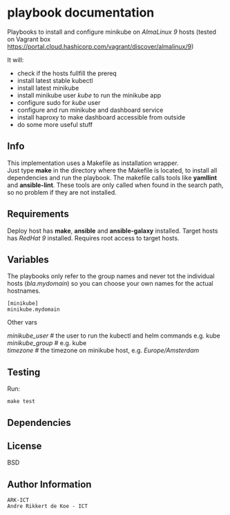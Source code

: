 playbook documentation
======================

Playbooks to install and configure minikube on *AlmaLinux 9* hosts
(tested on Vagrant box https://portal.cloud.hashicorp.com/vagrant/discover/almalinux/9)

It will:
- check if the hosts fullfill the prereq
- install latest stable kubectl
- install latest minikube
- install minikube user *kube* to run the minikube app
- configure sudo for *kube* user
- configure and run minikube and dashboard service
- install haproxy to make dashboard accessible from outside
- do some more useful stuff  


Info
----

This implementation uses a Makefile as installation wrapper.  
Just type **make** in the directory where the Makefile is located, to install all dependencies and run the playbook.
The makefile calls tools like **yamllint** and **ansible-lint**.
These tools are only called when found in the search path, so no problem if they are not installed.

Requirements
------------

Deploy host has **make**, **ansible** and **ansible-galaxy** installed.
Target hosts has *RedHat 9* installed.
Requires root access to target hosts.

Variables
---------

The playbooks only refer to the group names and never tot the individual hosts (*bla.mydomain*) so you can choose your own names for the actual hostnames.

    [minikube]
    minikube.mydomain

Other vars

*minikube_user* # the user to run the kubectl and helm commands  e.g. kube \
*minikube_group* # e.g. kube \
*timezone*  # the timezone on minikube host, e.g. *Europe/Amsterdam*

Testing
-------

Run:

    make test

Dependencies
------------

License
-------

BSD

Author Information
------------------

    ARK-ICT
    Andre Rikkert de Koe - ICT
